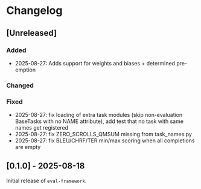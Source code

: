 # Changelog

## [Unreleased]

### Added

- 2025-08-27: Adds support for weights and biases + determined pre-emption

### Changed

### Fixed

- 2025-08-27: fix loading of extra task modules (skip non-evaluation BaseTasks with no NAME attribute), add test that no task with same names get registered
- 2025-08-27: fix ZERO_SCROLLS_QMSUM missing from task_names.py
- 2025-08-27: fix BLEU/CHRF/TER min/max scoring when all completions are empty

## [0.1.0] - 2025-08-18

Initial release of `eval-framework`.
